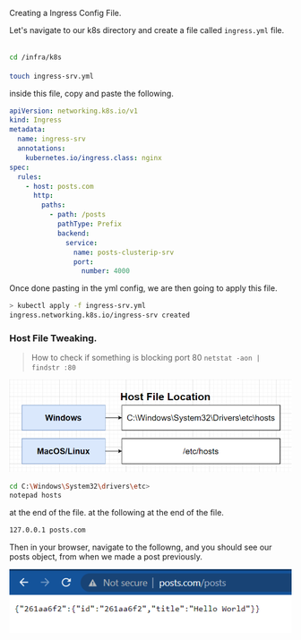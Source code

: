 Creating a Ingress Config File.

Let's navigate to our k8s directory and create a file called `ingress.yml` file.

```bash

cd /infra/k8s

touch ingress-srv.yml

```

inside this file, copy and paste the following.

```yml
apiVersion: networking.k8s.io/v1
kind: Ingress
metadata:
  name: ingress-srv
  annotations:
    kubernetes.io/ingress.class: nginx
spec:
  rules:
    - host: posts.com
      http:
        paths:
          - path: /posts
            pathType: Prefix
            backend:
              service:
                name: posts-clusterip-srv
                port:
                  number: 4000
```
Once done pasting in the yml config, we are then going to apply this file.

```bash
> kubectl apply -f ingress-srv.yml
ingress.networking.k8s.io/ingress-srv created
```

### Host File Tweaking.

> How to check if something is blocking port 80
> `netstat -aon | findstr :80`

![host-file-location](../../doc_assets/screenshots/Docker/host-file-location.png)

```bash
cd C:\Windows\System32\drivers\etc>
notepad hosts
```

at the end of the file. at the following at the end of the file.

```txt
127.0.0.1 posts.com
```

Then in your browser, navigate to the followng, and you should see our posts object, from when we made a post previously.

![posts.com](../../doc_assets/screenshots/Docker/posts.com.png)